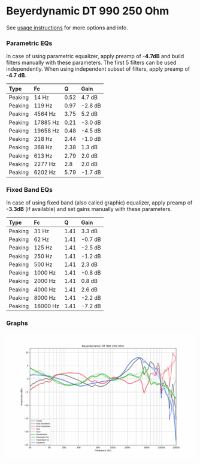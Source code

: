 # Beyerdynamic DT 990 250 Ohm
See [usage instructions](https://github.com/jaakkopasanen/AutoEq#usage) for more options and info.

### Parametric EQs
In case of using parametric equalizer, apply preamp of **-4.7dB** and build filters manually
with these parameters. The first 5 filters can be used independently.
When using independent subset of filters, apply preamp of **-4.7 dB**.

| Type    | Fc       |    Q | Gain    |
|:--------|:---------|:-----|:--------|
| Peaking | 14 Hz    | 0.52 | 4.7 dB  |
| Peaking | 119 Hz   | 0.97 | -2.8 dB |
| Peaking | 4564 Hz  | 3.75 | 5.2 dB  |
| Peaking | 17885 Hz | 0.21 | -3.0 dB |
| Peaking | 19658 Hz | 0.48 | -4.5 dB |
| Peaking | 218 Hz   | 2.44 | -1.0 dB |
| Peaking | 368 Hz   | 2.38 | 1.3 dB  |
| Peaking | 613 Hz   | 2.79 | 2.0 dB  |
| Peaking | 2277 Hz  | 2.8  | 2.0 dB  |
| Peaking | 6202 Hz  | 5.79 | -1.7 dB |

### Fixed Band EQs
In case of using fixed band (also called graphic) equalizer, apply preamp of **-3.3dB**
(if available) and set gains manually with these parameters.

| Type    | Fc       |    Q | Gain    |
|:--------|:---------|:-----|:--------|
| Peaking | 31 Hz    | 1.41 | 3.3 dB  |
| Peaking | 62 Hz    | 1.41 | -0.7 dB |
| Peaking | 125 Hz   | 1.41 | -2.5 dB |
| Peaking | 250 Hz   | 1.41 | -1.2 dB |
| Peaking | 500 Hz   | 1.41 | 2.3 dB  |
| Peaking | 1000 Hz  | 1.41 | -0.8 dB |
| Peaking | 2000 Hz  | 1.41 | 0.8 dB  |
| Peaking | 4000 Hz  | 1.41 | 2.6 dB  |
| Peaking | 8000 Hz  | 1.41 | -2.2 dB |
| Peaking | 16000 Hz | 1.41 | -7.2 dB |

### Graphs
![](./Beyerdynamic%20DT%20990%20250%20Ohm.png)